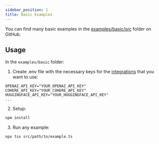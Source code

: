 ```yaml
---
sidebar_position: 1
title: Basic Examples
---
```


You can find many basic examples in the [examples/basic/src](https://github.com/lgrammel/modelfusion/tree/main/examples/basic/src) folder on GitHub.

## Usage

In the `examples/basic` folder:

1. Create .env file with the necessary keys for the [integrations](/integration/model-provider) that you want to use:

```
OPENAI_API_KEY="YOUR_OPENAI_API_KEY"
COHERE_API_KEY="YOUR_COHERE_API_KEY"
HUGGINGFACE_API_KEY="YOUR_HUGGINGFACE_API_KEY"
...
```

2. Setup:

```sh
npm install
```

3. Run any example:

```sh
npx tsx src/path/to/example.ts
```
